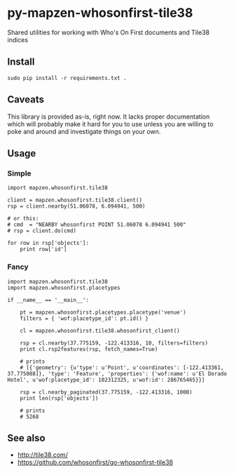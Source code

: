 # py-mapzen-whosonfirst-tile38

Shared utilities for working with Who's On First documents and Tile38 indices

## Install

```
sudo pip install -r requirements.txt .
```

## Caveats

This library is provided as-is, right now. It lacks proper
documentation which will probably make it hard for you to use unless
you are willing to poke and around and investigate things on your
own.

## Usage

### Simple

```
import mapzen.whosonfirst.tile38

client = mapzen.whosonfirst.tile38.client()
rsp = client.nearby(51.06078, 6.094941, 500)

# or this:
# cmd  = "NEARBY whosonfirst POINT 51.06078 6.094941 500"
# rsp = client.do(cmd)

for row in rsp['objects']:
	print row['id']
```

### Fancy

```
import mapzen.whosonfirst.tile38
import mapzen.whosonfirst.placetypes

if __name__ == '__main__':

    pt = mapzen.whosonfirst.placetypes.placetype('venue')
    filters = { 'wof:placetype_id': pt.id() }

    cl = mapzen.whosonfirst.tile38.whosonfirst_client()

    rsp = cl.nearby(37.775159, -122.413316, 10, filters=filters)
    print cl.rsp2features(rsp, fetch_names=True)

    # prints
    # [{'geometry': {u'type': u'Point', u'coordinates': [-122.413361, 37.775088]}, 'type': 'Feature', 'properties': {'wof:name': u'El Dorado Hotel', u'wof:placetype_id': 102312325, u'wof:id': 286765465}}]

    rsp = cl.nearby_paginated(37.775159, -122.413316, 1000)
    print len(rsp['objects'])

    # prints
    # 5268
```

## See also

* http://tile38.com/
* https://github.com/whosonfirst/go-whosonfirst-tile38